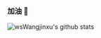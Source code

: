### 加油 🌱 

<!--
**wsWangjinxu/wsWangjinxu** is a ✨ _special_ ✨ repository because its `README.md` (this file) appears on your GitHub profile.

Here are some ideas to get you started:

- 🔭 I’m currently working on ...
- 🌱 I’m currently learning ...
- 👯 I’m looking to collaborate on ...
- 🤔 I’m looking for help with ...
- 💬 Ask me about ...
- 📫 How to reach me: ...
- 😄 Pronouns: ...
- ⚡ Fun fact: ...
-->

![wsWangjinxu's github stats](https://github-readme-stats.vercel.app/api?username=wsWangjinxu)
